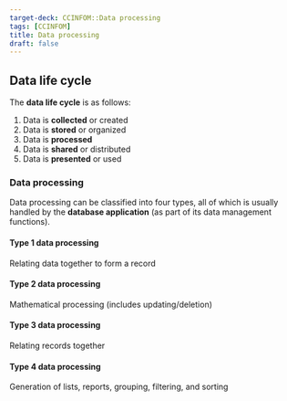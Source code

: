 ```yaml
---
target-deck: CCINFOM::Data processing
tags: [CCINFOM]
title: Data processing
draft: false
---
```


## Data life cycle

The **data life cycle** is as follows:

1. Data is **collected** or created
2. Data is **stored** or organized
3. Data is **processed**
4. Data is **shared** or distributed
5. Data is **presented** or used
<!--ID: 1726155954459-->

### Data processing

Data processing can be classified into four types, all of which is usually handled by the **database application** (as part of its data management functions).

<!--ID: 1726155954463-->

#### Type 1 data processing

Relating data together to form a record

<!--ID: 1726155954466-->

#### Type 2 data processing

Mathematical processing (includes updating/deletion)

<!--ID: 1726155954469-->

#### Type 3 data processing

Relating records together

<!--ID: 1726155954473-->

#### Type 4 data processing

Generation of lists, reports, grouping, filtering, and sorting

<!--ID: 1726155954477-->
